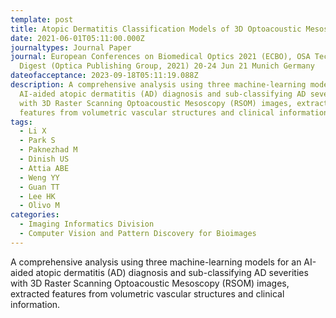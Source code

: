 ```yaml
---
template: post
title: Atopic Dermatitis Classification Models of 3D Optoacoustic Mesoscopic Images
date: 2021-06-01T05:11:00.000Z
journaltypes: Journal Paper
journal: European Conferences on Biomedical Optics 2021 (ECBO), OSA Technical
  Digest (Optica Publishing Group, 2021) 20-24 Jun 21 Munich Germany
dateofacceptance: 2023-09-18T05:11:19.088Z
description: A comprehensive analysis using three machine-learning models for an
  AI-aided atopic dermatitis (AD) diagnosis and sub-classifying AD severities
  with 3D Raster Scanning Optoacoustic Mesoscopy (RSOM) images, extracted
  features from volumetric vascular structures and clinical information.
tags:
  - Li X
  - Park S
  - Paknezhad M
  - Dinish US
  - Attia ABE
  - Weng YY
  - Guan TT
  - Lee HK
  - Olivo M
categories:
  - Imaging Informatics Division
  - Computer Vision and Pattern Discovery for Bioimages
---
```

<!--StartFragment-->

A comprehensive analysis using three machine-learning models for an AI-aided atopic dermatitis (AD) diagnosis and sub-classifying AD severities with 3D Raster Scanning Optoacoustic Mesoscopy (RSOM) images, extracted features from volumetric vascular structures and clinical information.

<!--EndFragment-->